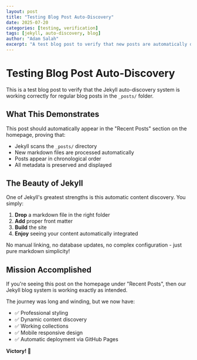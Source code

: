 ```yaml
---
layout: post
title: "Testing Blog Post Auto-Discovery"
date: 2025-07-20
categories: [testing, verification]
tags: [jekyll, auto-discovery, blog]
author: "Adam Salah"
excerpt: "A test blog post to verify that new posts are automatically discovered and displayed in the recent posts section."
---
```


# Testing Blog Post Auto-Discovery

This is a test blog post to verify that the Jekyll auto-discovery system is working correctly for regular blog posts in the `_posts/` folder.

## What This Demonstrates

This post should automatically appear in the "Recent Posts" section on the homepage, proving that:

- Jekyll scans the `_posts/` directory
- New markdown files are processed automatically  
- Posts appear in chronological order
- All metadata is preserved and displayed

## The Beauty of Jekyll

One of Jekyll's greatest strengths is this automatic content discovery. You simply:

1. **Drop** a markdown file in the right folder
2. **Add** proper front matter
3. **Build** the site 
4. **Enjoy** seeing your content automatically integrated

No manual linking, no database updates, no complex configuration - just pure markdown simplicity!

## Mission Accomplished

If you're seeing this post on the homepage under "Recent Posts", then our Jekyll blog system is working exactly as intended. 

The journey was long and winding, but we now have:
- ✅ Professional styling
- ✅ Dynamic content discovery
- ✅ Working collections
- ✅ Mobile responsive design
- ✅ Automatic deployment via GitHub Pages

**Victory! 🎉**
